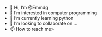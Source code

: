 - 👋 Hi, I’m @Emmdg
- 👀 I’m interested in computer programming
- 🌱 I’m currently learning python
- 💞️ I’m looking to collaborate on ...
- 📫 How to reach me> 

<!---
Emmdg/Emmdg is a ✨ special ✨ repository because its `README.md` (this file) appears on your GitHub profile.
You can click the Preview link to take a look at your changes.
--->
